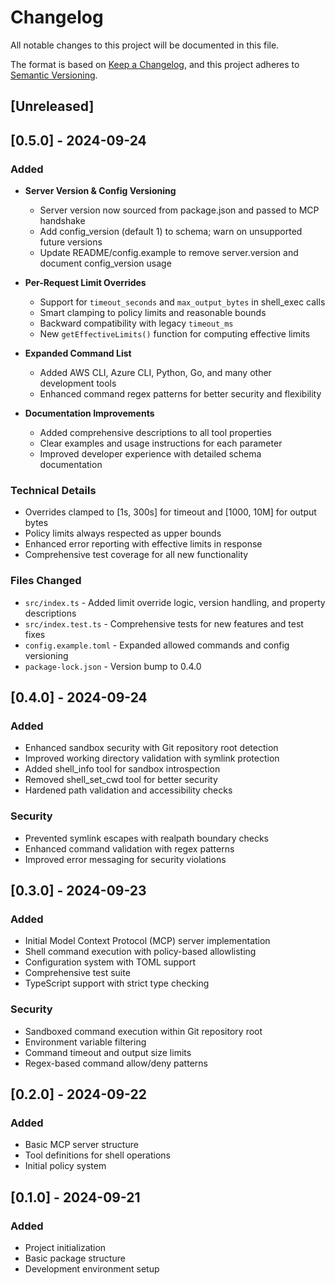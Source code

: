 # Changelog

All notable changes to this project will be documented in this file.

The format is based on [Keep a Changelog](https://keepachangelog.com/en/1.0.0/),
and this project adheres to [Semantic Versioning](https://semver.org/spec/v2.0.0.html).

## [Unreleased]

## [0.5.0] - 2024-09-24

### Added
- **Server Version & Config Versioning**
  - Server version now sourced from package.json and passed to MCP handshake
  - Add config_version (default 1) to schema; warn on unsupported future versions
  - Update README/config.example to remove server.version and document config_version usage

- **Per-Request Limit Overrides**
  - Support for `timeout_seconds` and `max_output_bytes` in shell_exec calls
  - Smart clamping to policy limits and reasonable bounds
  - Backward compatibility with legacy `timeout_ms`
  - New `getEffectiveLimits()` function for computing effective limits

- **Expanded Command List**
  - Added AWS CLI, Azure CLI, Python, Go, and many other development tools
  - Enhanced command regex patterns for better security and flexibility

- **Documentation Improvements**
  - Added comprehensive descriptions to all tool properties
  - Clear examples and usage instructions for each parameter
  - Improved developer experience with detailed schema documentation

### Technical Details
- Overrides clamped to [1s, 300s] for timeout and [1000, 10M] for output bytes
- Policy limits always respected as upper bounds
- Enhanced error reporting with effective limits in response
- Comprehensive test coverage for all new functionality

### Files Changed
- `src/index.ts` - Added limit override logic, version handling, and property descriptions
- `src/index.test.ts` - Comprehensive tests for new features and test fixes
- `config.example.toml` - Expanded allowed commands and config versioning
- `package-lock.json` - Version bump to 0.4.0

## [0.4.0] - 2024-09-24

### Added
- Enhanced sandbox security with Git repository root detection
- Improved working directory validation with symlink protection
- Added shell_info tool for sandbox introspection
- Removed shell_set_cwd tool for better security
- Hardened path validation and accessibility checks

### Security
- Prevented symlink escapes with realpath boundary checks
- Enhanced command validation with regex patterns
- Improved error messaging for security violations

## [0.3.0] - 2024-09-23

### Added
- Initial Model Context Protocol (MCP) server implementation
- Shell command execution with policy-based allowlisting
- Configuration system with TOML support
- Comprehensive test suite
- TypeScript support with strict type checking

### Security
- Sandboxed command execution within Git repository root
- Environment variable filtering
- Command timeout and output size limits
- Regex-based command allow/deny patterns

## [0.2.0] - 2024-09-22

### Added
- Basic MCP server structure
- Tool definitions for shell operations
- Initial policy system

## [0.1.0] - 2024-09-21

### Added
- Project initialization
- Basic package structure
- Development environment setup

